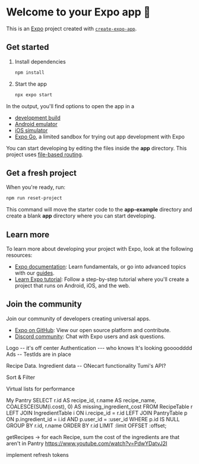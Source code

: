 # Welcome to your Expo app 👋

This is an [Expo](https://expo.dev) project created with [`create-expo-app`](https://www.npmjs.com/package/create-expo-app).

## Get started

1. Install dependencies

   ```bash
   npm install
   ```

2. Start the app

   ```bash
   npx expo start
   ```

In the output, you'll find options to open the app in a

- [development build](https://docs.expo.dev/develop/development-builds/introduction/)
- [Android emulator](https://docs.expo.dev/workflow/android-studio-emulator/)
- [iOS simulator](https://docs.expo.dev/workflow/ios-simulator/)
- [Expo Go](https://expo.dev/go), a limited sandbox for trying out app development with Expo

You can start developing by editing the files inside the **app** directory. This project uses [file-based routing](https://docs.expo.dev/router/introduction).

## Get a fresh project

When you're ready, run:

```bash
npm run reset-project
```

This command will move the starter code to the **app-example** directory and create a blank **app** directory where you can start developing.

## Learn more

To learn more about developing your project with Expo, look at the following resources:

- [Expo documentation](https://docs.expo.dev/): Learn fundamentals, or go into advanced topics with our [guides](https://docs.expo.dev/guides).
- [Learn Expo tutorial](https://docs.expo.dev/tutorial/introduction/): Follow a step-by-step tutorial where you'll create a project that runs on Android, iOS, and the web.

## Join the community

Join our community of developers creating universal apps.

- [Expo on GitHub](https://github.com/expo/expo): View our open source platform and contribute.
- [Discord community](https://chat.expo.dev): Chat with Expo users and ask questions.



Logo -- it's off center
Authentication --- who knows It's looking goooodddd
Ads -- TestIds are in place

Recipe Data. 
Ingredient data -- ONecart functionality Tumi's API?

Sort & Filter


Virtual lists for performance

My Pantry 
SELECT
  r.id AS recipe_id,
  r.name AS recipe_name,
  COALESCE(SUM(i.cost), 0) AS missing_ingredient_cost
FROM
  RecipeTable r
LEFT JOIN IngredientTable i ON i.recipe_id = r.id
LEFT JOIN PantryTable p
  ON p.ingredient_id = i.id AND p.user_id = :user_id
WHERE
  p.id IS NULL
GROUP BY
  r.id, r.name
ORDER BY
  r.id
LIMIT :limit OFFSET :offset;


getRecipes -> for each Recipe, sum the cost of the ingredients are that aren't in Pantry
https://www.youtube.com/watch?v=PdwYDatvJ2I

implement refresh tokens